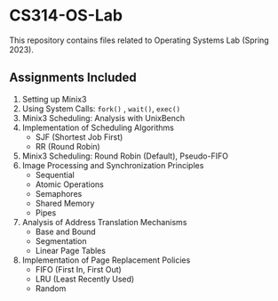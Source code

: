 # CS314-OS-Lab
This repository contains files related to Operating Systems Lab (Spring 2023).


## Assignments Included
1. Setting up Minix3
2. Using System Calls: `fork()` , `wait()`, `exec()`
3. Minix3 Scheduling: Analysis with UnixBench
4. Implementation of Scheduling Algorithms
    - SJF (Shortest Job First)
    - RR (Round Robin)
5. Minix3 Scheduling: Round Robin (Default), Pseudo-FIFO
6. Image Processing and Synchronization Principles
    - Sequential
    - Atomic Operations
    - Semaphores
    - Shared Memory
    - Pipes
7. Analysis of Address Translation Mechanisms
    - Base and Bound
    - Segmentation
    - Linear Page Tables
8. Implementation of Page Replacement Policies
    - FIFO (First In, First Out)
    - LRU (Least Recently Used)
    - Random
